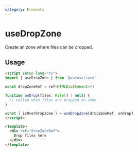 ```yaml
---
category: Elements
---
```


# useDropZone

Create an zone where files can be dropped.

## Usage

```html
<script setup lang="ts">
import { useDropZone } from '@vueuse/core'

const dropZoneRef = ref<HTMLDivElement>()

function onDrop(files: File[] | null) {
  // called when files are dropped on zone
}

const { isOverDropZone } = useDropZone(dropZoneRef, onDrop)
</script>

<template>
  <div ref="dropZoneRef">
    Drop files here
  </div>
</template>
```

